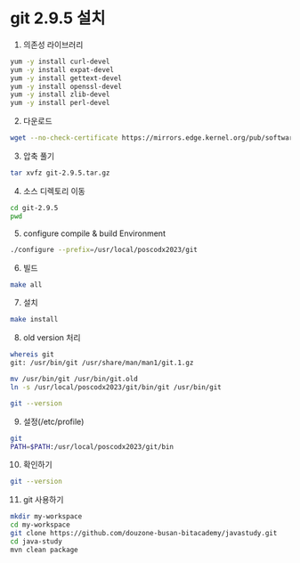 # git 2.9.5 설치

1. 의존성 라이브러리
```sh
yum -y install curl-devel
yum -y install expat-devel
yum -y install gettext-devel
yum -y install openssl-devel
yum -y install zlib-devel
yum -y install perl-devel
```

2. 다운로드
```sh
wget --no-check-certificate https://mirrors.edge.kernel.org/pub/software/scm/git/git-2.9.5.tar.gz
```

3. 압축 풀기
```sh
tar xvfz git-2.9.5.tar.gz
```

4. 소스 디렉토리 이동
```sh
cd git-2.9.5
pwd
```

5. configure compile & build Environment
```sh
./configure --prefix=/usr/local/poscodx2023/git
```

6. 빌드
```sh
make all
```
   
7. 설치
```sh
make install
```

8. old version 처리
```sh
whereis git
git: /usr/bin/git /usr/share/man/man1/git.1.gz

mv /usr/bin/git /usr/bin/git.old
ln -s /usr/local/poscodx2023/git/bin/git /usr/bin/git

git --version
```

9. 설정(/etc/profile)
```sh
git
PATH=$PATH:/usr/local/poscodx2023/git/bin
```

10. 확인하기
```sh
git --version
```

11. git 사용하기
```sh
mkdir my-workspace
cd my-workspace
git clone https://github.com/douzone-busan-bitacademy/javastudy.git
cd java-study
mvn clean package
```
